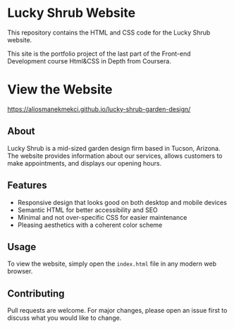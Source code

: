 # Lucky Shrub Website

This repository contains the HTML and CSS code for the Lucky Shrub website.

This site is the portfolio project of the last part of the Front-end Development course Html&CSS in Depth from Coursera.

# View the Website

 https://aliosmanekmekci.github.io/lucky-shrub-garden-design/

## About

Lucky Shrub is a mid-sized garden design firm based in Tucson, Arizona. The website provides information about our services, allows customers to make appointments, and displays our opening hours.

## Features

- Responsive design that looks good on both desktop and mobile devices
- Semantic HTML for better accessibility and SEO
- Minimal and not over-specific CSS for easier maintenance
- Pleasing aesthetics with a coherent color scheme

## Usage

To view the website, simply open the `index.html` file in any modern web browser.

## Contributing

Pull requests are welcome. For major changes, please open an issue first to discuss what you would like to change.

